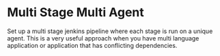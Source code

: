 

# Multi Stage Multi Agent

Set up a multi stage jenkins pipeline where each stage is run on a unique agent. This is a very useful approach when you have multi language application
or application that has conflicting dependencies.
